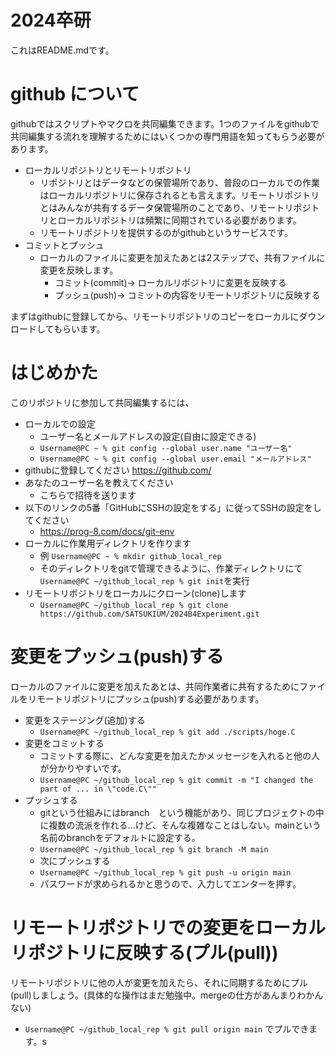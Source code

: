 # 2024卒研

これはREADME.mdです。

# github について

githubではスクリプトやマクロを共同編集できます。1つのファイルをgithubで共同編集する流れを理解するためにはいくつかの専門用語を知ってもらう必要があります。
- ローカルリポジトリとリモートリポジトリ
    - リポジトリとはデータなどの保管場所であり、普段のローカルでの作業はローカルリポジトリに保存されるとも言えます。リモートリポジトリとはみんなが共有するデータ保管場所のことであり、リモートリポジトリとローカルリポジトリは頻繁に同期されている必要があります。
    - リモートリポジトリを提供するのがgithubというサービスです。
- コミットとプッシュ
    - ローカルのファイルに変更を加えたあとは2ステップで、共有ファイルに変更を反映します。
        - コミット(commit)-> ローカルリポジトリに変更を反映する
        - プッシュ(push)-> コミットの内容をリモートリポジトリに反映する

まずはgithubに登録してから、リモートリポジトリのコピーをローカルにダウンロードしてもらいます。

# はじめかた

このリポジトリに参加して共同編集するには、
- ローカルでの設定
    - ユーザー名とメールアドレスの設定(自由に設定できる)
    - `Username@PC ~ % git config --global user.name "ユーザー名"`
    - `Username@PC ~ % git config --global user.email "メールアドレス"`
- githubに登録してください https://github.com/
- あなたのユーザー名を教えてください
    - こちらで招待を送ります
- 以下のリンクの5番「GitHubにSSHの設定をする」に従ってSSHの設定をしてください
    - https://prog-8.com/docs/git-env
- ローカルに作業用ディレクトリを作ります
    - 例 `Username@PC ~ % mkdir github_local_rep`
    - そのディレクトリをgitで管理できるように、作業ディレクトリにて `Username@PC ~/github_local_rep % git init`を実行
- リモートリポジトリをローカルにクローン(clone)します
    - `Username@PC ~/github_local_rep % git clone https://github.com/SATSUKIUM/2024B4Experiment.git`

# 変更をプッシュ(push)する

ローカルのファイルに変更を加えたあとは、共同作業者に共有するためにファイルをリモートリポジトリにプッシュ(push)する必要があります。
- 変更をステージング(追加)する
    - `Username@PC ~/github_local_rep % git add ./scripts/hoge.C`
- 変更をコミットする
    - コミットする際に、どんな変更を加えたかメッセージを入れると他の人が分かりやすいです。
    - `Username@PC ~/github_local_rep % git commit -m "I changed the part of ... in \"code.C\""`
- プッシュする
    - gitという仕組みにはbranch　という機能があり、同じプロジェクトの中に複数の流派を作れる...けど、そんな複雑なことはしない。mainという名前のbranchをデフォルトに設定する。
    - `Username@PC ~/github_local_rep % git branch -M main`
    - 次にプッシュする
    - `Username@PC ~/github_local_rep % git push -u origin main`
    - パスワードが求められるかと思うので、入力してエンターを押す。

# リモートリポジトリでの変更をローカルリポジトリに反映する(プル(pull))

リモートリポジトリに他の人が変更を加えたら、それに同期するためにプル(pull)しましょう。(具体的な操作はまだ勉強中。mergeの仕方があんまりわかんない)
- `Username@PC ~/github_local_rep % git pull origin main` でプルできます。s

